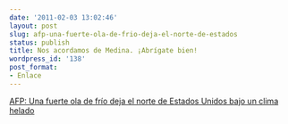 ```yaml
---
date: '2011-02-03 13:02:46'
layout: post
slug: afp-una-fuerte-ola-de-frio-deja-el-norte-de-estados
status: publish
title: Nos acordamos de Medina. ¡Abrígate bien!
wordpress_id: '138'
post_format:
- Enlace
---
```


[AFP: Una fuerte ola de frío deja el norte de Estados Unidos bajo un clima helado](http://www.google.com/hostednews/afp/article/ALeqM5joeTPSiXORwni1eW0Pl5Bcy5ObeA?docId=CNG.8310b68ef39f3ead4028076b004f9171.1811)
